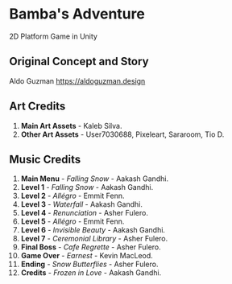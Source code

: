 # Bamba's Adventure
2D Platform Game in Unity

## Original Concept and Story

Aldo Guzman
https://aldoguzman.design

## Art Credits

1. **Main Art Assets** - Kaleb Silva.
2. **Other Art Assets** - User7030688, Pixeleart, Sararoom, Tio D.


## Music Credits

1. **Main Menu** - *Falling Snow* - Aakash Gandhi.
2. **Level 1** - *Falling Snow* - Aakash Gandhi.
3. **Level 2** - *Allégro* - Emmit Fenn.
4. **Level 3** - *Waterfall* - Aakash Gandhi.
5. **Level 4** - *Renunciation* -  Asher Fulero.
6. **Level 5** - *Allégro* - Emmit Fenn.
7. **Level 6** - *Invisible Beauty* - Aakash Gandhi.
8. **Level 7** - *Ceremonial Library* - Asher Fulero.
9. **Final Boss** - *Cafe Regrette* - Asher Fulero.
10. **Game Over** - *Earnest* - Kevin MacLeod.
11. **Ending** - *Snow Butterflies* - Asher Fulero.
12. **Credits** - *Frozen in Love* - Aakash Gandhi.
